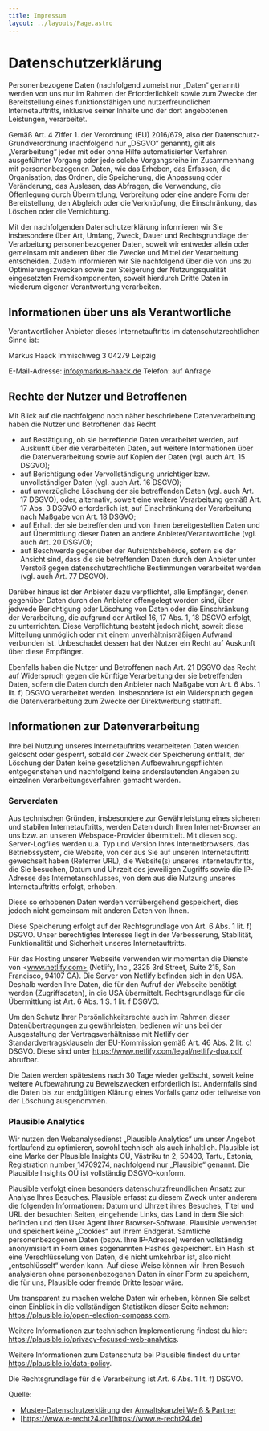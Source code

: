 ```yaml
---
title: Impressum
layout: ../layouts/Page.astro
---
```


# Datenschutzerklärung

Personenbezogene Daten (nachfolgend zumeist nur „Daten“ genannt) werden von uns nur im Rahmen der Erforderlichkeit sowie zum Zwecke der Bereitstellung eines funktionsfähigen und nutzerfreundlichen Internetauftritts, inklusive seiner Inhalte und der dort angebotenen Leistungen, verarbeitet.

Gemäß Art. 4 Ziffer 1. der Verordnung (EU) 2016/679, also der Datenschutz-Grundverordnung (nachfolgend nur „DSGVO“ genannt), gilt als „Verarbeitung“ jeder mit oder ohne Hilfe automatisierter Verfahren ausgeführter Vorgang oder jede solche Vorgangsreihe im Zusammenhang mit personenbezogenen Daten, wie das Erheben, das Erfassen, die Organisation, das Ordnen, die Speicherung, die Anpassung oder Veränderung, das Auslesen, das Abfragen, die Verwendung, die Offenlegung durch Übermittlung, Verbreitung oder eine andere Form der Bereitstellung, den Abgleich oder die Verknüpfung, die Einschränkung, das Löschen oder die Vernichtung.

Mit der nachfolgenden Datenschutzerklärung informieren wir Sie insbesondere über Art, Umfang, Zweck, Dauer und Rechtsgrundlage der Verarbeitung personenbezogener Daten, soweit wir entweder allein oder gemeinsam mit anderen über die Zwecke und Mittel der Verarbeitung entscheiden. Zudem informieren wir Sie nachfolgend über die von uns zu Optimierungszwecken sowie zur Steigerung der Nutzungsqualität eingesetzten Fremdkomponenten, soweit hierdurch Dritte Daten in wiederum eigener Verantwortung verarbeiten.

## Informationen über uns als Verantwortliche

Verantwortlicher Anbieter dieses Internetauftritts im datenschutzrechtlichen Sinne ist:

Markus Haack
Immischweg 3
04279 Leipzig

E-Mail-Adresse: <info@markus-haack.de>
Telefon: auf Anfrage

## Rechte der Nutzer und Betroffenen

Mit Blick auf die nachfolgend noch näher beschriebene Datenverarbeitung haben die Nutzer und Betroffenen das Recht

* auf Bestätigung, ob sie betreffende Daten verarbeitet werden, auf Auskunft über die verarbeiteten Daten, auf weitere Informationen über die Datenverarbeitung sowie auf Kopien der Daten (vgl. auch Art. 15 DSGVO);
* auf Berichtigung oder Vervollständigung unrichtiger bzw. unvollständiger Daten (vgl. auch Art. 16 DSGVO);
* auf unverzügliche Löschung der sie betreffenden Daten (vgl. auch Art. 17 DSGVO), oder, alternativ, soweit eine weitere Verarbeitung gemäß Art. 17 Abs. 3 DSGVO erforderlich ist, auf Einschränkung der Verarbeitung nach Maßgabe von Art. 18 DSGVO;
* auf Erhalt der sie betreffenden und von ihnen bereitgestellten Daten und auf Übermittlung dieser Daten an andere Anbieter/Verantwortliche (vgl. auch Art. 20 DSGVO);
* auf Beschwerde gegenüber der Aufsichtsbehörde, sofern sie der Ansicht sind, dass die sie betreffenden Daten durch den Anbieter unter Verstoß gegen datenschutzrechtliche Bestimmungen verarbeitet werden (vgl. auch Art. 77 DSGVO).

Darüber hinaus ist der Anbieter dazu verpflichtet, alle Empfänger, denen gegenüber Daten durch den Anbieter offengelegt worden sind, über jedwede Berichtigung oder Löschung von Daten oder die Einschränkung der Verarbeitung, die aufgrund der Artikel 16, 17 Abs. 1, 18 DSGVO erfolgt, zu unterrichten. Diese Verpflichtung besteht jedoch nicht, soweit diese Mitteilung unmöglich oder mit einem unverhältnismäßigen Aufwand verbunden ist. Unbeschadet dessen hat der Nutzer ein Recht auf Auskunft über diese Empfänger.

Ebenfalls haben die Nutzer und Betroffenen nach Art. 21 DSGVO das Recht auf Widerspruch gegen die künftige Verarbeitung der sie betreffenden Daten, sofern die Daten durch den Anbieter nach Maßgabe von Art. 6 Abs. 1 lit. f) DSGVO verarbeitet werden. Insbesondere ist ein Widerspruch gegen die Datenverarbeitung zum Zwecke der Direktwerbung statthaft.

## Informationen zur Datenverarbeitung

Ihre bei Nutzung unseres Internetauftritts verarbeiteten Daten werden gelöscht oder gesperrt, sobald der Zweck der Speicherung entfällt, der Löschung der Daten keine gesetzlichen Aufbewahrungspflichten entgegenstehen und nachfolgend keine anderslautenden Angaben zu einzelnen Verarbeitungsverfahren gemacht werden.

### Serverdaten

Aus technischen Gründen, insbesondere zur Gewährleistung eines sicheren und stabilen Internetauftritts, werden Daten durch Ihren Internet-Browser an uns bzw. an unseren Webspace-Provider übermittelt. Mit diesen sog. Server-Logfiles werden u.a. Typ und Version Ihres Internetbrowsers, das Betriebssystem, die Website, von der aus Sie auf unseren Internetauftritt gewechselt haben (Referrer URL), die Website(s) unseres Internetauftritts, die Sie besuchen, Datum und Uhrzeit des jeweiligen Zugriffs sowie die IP-Adresse des Internetanschlusses, von dem aus die Nutzung unseres Internetauftritts erfolgt, erhoben.

Diese so erhobenen Daten werden vorrübergehend gespeichert, dies jedoch nicht gemeinsam mit anderen Daten von Ihnen.

Diese Speicherung erfolgt auf der Rechtsgrundlage von Art. 6 Abs. 1 lit. f) DSGVO. Unser berechtigtes Interesse liegt in der Verbesserung, Stabilität, Funktionalität und Sicherheit unseres Internetauftritts.

Für das Hosting unserer Webseite verwenden wir momentan die Dienste  von <www.netlify.com> (Netlify, Inc., 2325 3rd Street, Suite 215, San Francisco, 94107 CA). Die Server von Netlify befinden sich in den USA. Deshalb werden Ihre Daten, die für den Aufruf der Webseite benötigt werden (Zugriffsdaten), in die USA übermittelt. Rechtsgrundlage für die Übermittlung ist Art. 6 Abs. 1 S. 1 lit. f DSGVO.

Um den Schutz Ihrer Persönlichkeitsrechte auch im Rahmen dieser Datenübertragungen zu gewährleisten, bedienen wir uns bei der Ausgestaltung der Vertragsverhältnisse mit Netlify der Standardvertragsklauseln der EU-Kommission gemäß Art. 46 Abs. 2 lit. c) DSGVO. Diese sind unter <https://www.netlify.com/legal/netlify-dpa.pdf> abrufbar.

Die Daten werden spätestens nach 30 Tage wieder gelöscht, soweit keine weitere Aufbewahrung zu Beweiszwecken erforderlich ist. Andernfalls sind die Daten bis zur endgültigen Klärung eines Vorfalls ganz oder teilweise von der Löschung ausgenommen.

### Plausible Analytics

Wir nutzen den Webanalysedienst „Plausible Analytics“ um unser Angebot fortlaufend zu optimieren, sowohl technisch als auch inhaltlich. Plausible ist eine Marke der Plausible Insights OÜ, Västriku tn 2, 50403, Tartu, Estonia, Registration number 14709274, nachfolgend nur „Plausible“ genannt. Die Plausible Insights OÜ ist vollständig DSGVO-konform.

Plausible verfolgt einen besonders datenschutzfreundlichen Ansatz zur Analyse Ihres Besuches. Plausible erfasst zu diesem Zweck unter anderem die folgenden Informationen: Datum und Uhrzeit ihres Besuches, Titel und URL der besuchten Seiten, eingehende Links, das Land in dem Sie sich befinden und den User Agent Ihrer Browser-Software. Plausible verwendet und speichert keine „Cookies“ auf Ihrem Endgerät. Sämtliche personenbezogenen Daten (bspw. Ihre IP-Adresse) werden vollständig anonymisiert in Form eines sogenannten Hashes gespeichert. Ein Hash ist eine Verschlüsselung von Daten, die nicht umkehrbar ist, also nicht „entschlüsselt“ werden kann. Auf diese Weise können wir Ihren Besuch analysieren ohne personenbezogenen Daten in einer Form zu speichern, die für uns, Plausible oder fremde Dritte lesbar wäre.

Um transparent zu machen welche Daten wir erheben, können Sie selbst einen Einblick in die vollständigen Statistiken dieser Seite nehmen: <https://plausible.io/open-election-compass.com>.

Weitere Informationen zur technischen Implementierung findest du hier: <https://plausible.io/privacy-focused-web-analytics>.

Weitere Informationen zum Datenschutz bei Plausible findest du unter <https://plausible.io/data-policy>.

Die Rechtsgrundlage für die Verarbeitung ist Art. 6 Abs. 1 lit. f) DSGVO.

Quelle:

* [Muster-Datenschutzerklärung](https://www.ratgeberrecht.eu/leistungen/muster-datenschutzerklaerung.html) der [Anwaltskanzlei Weiß & Partner](https://www.ratgeberrecht.eu/datenschutz/datenschutzerklaerung-generator-dsgvo.html)
* [https://www.e-recht24.de](https://www.e-recht24.de)
